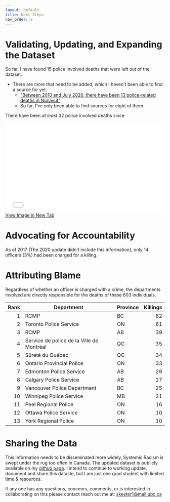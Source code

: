 ```yaml
---
layout: default
title: Next Steps
nav_order: 5
---
```


# Validating, Updating, and Expanding the Dataset
So far, I have found 15 police involved deaths that were left out of the dataset.  
* There are more that need to be added, which I haven't been able to find a source for yet.  
  * ["Between 2010 and July 2020, there have been 13 police-related deaths in Nunavut"](https://www.cbc.ca/news/canada/north/nunavut-police-related-death-rate-high-data-1.5645619)
  * So far, I've only been able to find sources for eight of them.

There have been *at least* 32 police involved deaths since

<div style="overflow: hidden;
  padding-top: 56.25%;
  position: relative">
  <iframe src="CA_Trendline.png" title="Processes" scrolling="no" frameborder="0"
    style="border: 0;
   height: 100%;
   left: 0;
   position: absolute;
   top: 0;
   width: 100%;">
   <p>Your browser does not support iframes.</p>
 </iframe>
</div>
<a href="CA_Trendline.png" target="_blank">View Image in New Tab</a>

# Advocating for Accountability

As of 2017 (The 2020 update didn't include this information), only 14 officers (3%) had been charged for a killing.

# Attributing Blame

Regardless of whether an officer is charged with a crime, the departments involved are directly responsible for the deaths of these 603 individuals.

|Rank|               Department                |Province|Killings|
|---:|-----------------------------------------|--------|-------:|
|   1|RCMP                                     |BC      |      82|
|   2|Toronto Police Service                   |ON      |      61|
|   3|RCMP                                     |AB      |      39|
|   4|Service de police de la Ville de Montréal|QC      |      35|
|   5|Sûreté du Québec                         |QC      |      34|
|   6|Ontario Provincial Police                |ON      |      33|
|   7|Edmonton Police Service                  |AB      |      29|
|   8|Calgary Police Service                   |AB      |      27|
|   9|Vancouver Police Department              |BC      |      25|
|  10|Winnipeg Police Service                  |MB      |      21|
|  11|Peel Regional Police                     |ON      |      16|
|  12|Ottawa Police Service                    |ON      |      10|
|  13|York Regional Police                     |ON      |      10|



# Sharing the Data

This information needs to be disseminated more widely, Systemic Racism is swept under the rug too often in Canada.  The updated dataset is publicly available on my [github page](https://github.com/June-Spaceboots/Police_Involved_Deaths_Canada/tree/main/Inputs).  I intend to continue to working update, document and share this dataste, but I am just one grad student with limited time & resources.  

If any one has any questions, concenrs, comments, or is interested in collaborating on this please contact reach out me at: skeeter1@mail.ubc.ca
